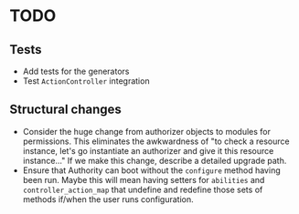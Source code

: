 # TODO

## Tests

- Add tests for the generators
- Test `ActionController` integration

## Structural changes

- Consider the huge change from authorizer objects to modules for permissions. This eliminates the awkwardness of "to check a resource instance, let's go instantiate an authorizer and give it this resource instance..." If we make this change, describe a detailed upgrade path.
- Ensure that Authority can boot without the `configure` method having been run. Maybe this will mean having setters for `abilities` and `controller_action_map` that undefine and redefine those sets of methods if/when the user runs configuration.
